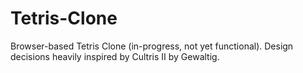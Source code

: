 # Tetris-Clone
Browser-based Tetris Clone (in-progress, not yet functional).  Design decisions heavily inspired by Cultris II by Gewaltig.
